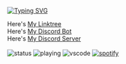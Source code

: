 <!-- # Hi there, I'm [♛gzf♛!](http://gzf-linktree.great-site.net) 👋  -->

[![Typing SVG](https://readme-typing-svg.herokuapp.com/?duration=4000&lines=Hello+there%2C+I%27m+♛gzf♛)](http://gzf-linktree.great-site.net)

Here's [My Linktree](http://gzf-linktree.great-site.net)
<br>
Here's [My Discord Bot](https://discord.com/users/972866679220617297)
<br>
Here's [My Discord Server](https://discord.gg/Hj9ekSwqrA)
<br>
<br>
![status](https://dev.discordprofiles.me/badge/status/935053416877666304?simple=false)
![playing](https://dev.discordprofiles.me/badge/playing/935053416877666304)
![vscode](https://dev.discordprofiles.me/badge/vscode/935053416877666304)
[![spotify](https://dev.discordprofiles.me/badge/spotify/935053416877666304)](https://dev.discordprofiles.me/openspotify/935053416877666304)

<!--
This is a ✨ _special_ ✨ repository because its `README.md` (this file) appears on your GitHub profile.

Here are some ideas to get you started:

- 🔭 I’m currently working on ...
- 🌱 I’m currently learning ...
- 👯 I’m looking to collaborate on ...
- 🤔 I’m looking for help with ...
- 💬 Ask me about ...
- 📫 How to reach me: ...
- 😄 Pronouns: ...
- ⚡ Fun fact: ...
-->
